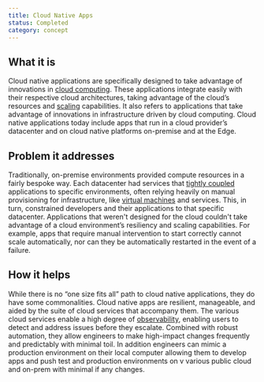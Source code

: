```yaml
---
title: Cloud Native Apps
status: Completed
category: concept
---
```


## What it is
Cloud native applications are specifically designed to take advantage of innovations in [cloud computing](/cloud_computing/). These applications integrate easily with their respective cloud architectures, taking advantage of the cloud’s resources and [scaling](/scalability/) capabilities. It also refers to applications that take advantage of innovations in infrastructure driven by cloud computing. Cloud native applications today include apps that run in a cloud provider’s datacenter and on cloud native platforms on-premise and at the Edge.

## Problem it addresses
Traditionally, on-premise environments provided compute resources in a fairly bespoke way. Each datacenter had services that [tightly coupled](/tightly_coupled_architectures/) applications to specific environments, often relying heavily on manual provisioning for infrastructure, like [virtual machines](/virtual_machine/) and services. This, in turn, constrained developers and their applications to that specific datacenter. Applications that weren't designed for the cloud couldn't take advantage of a cloud environment’s resiliency and scaling capabilities.  For example, apps that require manual intervention to start correctly cannot scale automatically, nor can they be automatically restarted in the event of a failure.  

## How it helps
While there is no “one size fits all” path to cloud native applications, they do have some commonalities. Cloud native apps are resilient, manageable, and aided by the suite of cloud services that accompany them. The various cloud services enable a high degree of [observability](/observability/), enabling users to detect and address issues before they escalate. Combined with robust automation, they allow engineers to make high-impact changes frequently and predictably with minimal toil. In addition engineers can mimic a production environment on their local computer allowing them to develop apps and push test and production environments on v various public cloud and on-prem with minimal if any changes.


